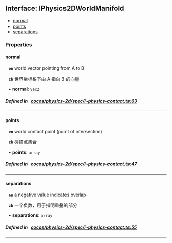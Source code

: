 ## Interface: IPhysics2DWorldManifold

- [normal](#normal)
- [points](#points)
- [separations](#separations)

### Properties

#### normal

<div style="margin-left: 10px;">



**`en`** 
world vector pointing from A to B



**`zh`** 
世界坐标系下由 A 指向 B 的向量



• **normal**: ``Vec2``

</div>

##### Defined in &nbsp;   [cocos/physics-2d/spec/i-physics-contact.ts:63](https://github.com/cocos-creator/engine/blob/c7bf6b8a9/cocos/physics-2d/spec/i-physics-contact.ts#L63)&nbsp;
___
#### points

<div style="margin-left: 10px;">



**`en`** 
world contact point (point of intersection)



**`zh`** 
碰撞点集合



• **points**: ``array``

</div>

##### Defined in &nbsp;   [cocos/physics-2d/spec/i-physics-contact.ts:47](https://github.com/cocos-creator/engine/blob/c7bf6b8a9/cocos/physics-2d/spec/i-physics-contact.ts#L47)&nbsp;
___
#### separations

<div style="margin-left: 10px;">



**`en`** 
a negative value indicates overlap



**`zh`** 
一个负数，用于指明重叠的部分



• **separations**: ``array``

</div>

##### Defined in &nbsp;   [cocos/physics-2d/spec/i-physics-contact.ts:55](https://github.com/cocos-creator/engine/blob/c7bf6b8a9/cocos/physics-2d/spec/i-physics-contact.ts#L55)&nbsp;
___
